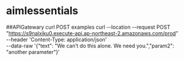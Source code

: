 # aimlessentials


##APIGatewary curl POST examples
curl --location --request POST "https://s9nalxiku0.execute-api.ap-northeast-2.amazonaws.com/prod" \
--header 'Content-Type: application/json' \
--data-raw '{"text": "We can’t do this alone. We need you.","param2": "another parameter"}'

